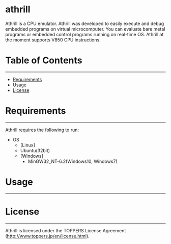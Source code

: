 athrill
=======
Athrill is a CPU emulator. 
Athrill was developed to easily execute and debug embedded programs on virtual microcomputer. 
You can evaluate bare metal programs or embedded control programs running on real-time OS. 
Athrill at the moment supports V850 CPU instructions.

# Table of Contents
-----------------
  * [Requirements](#requirements)
  * [Usage](#usage)
  * [License](#license)

# Requirements
------------
Athrill requires the following to run:

  * OS
    * [Linux]
     * Ubuntu(32bit)
    * [Windows]
      * MinGW32_NT-6.2(Windows10, Windows7)

# Usage
-----

# License
-------
Athrill is licensed under the TOPPERS License Agreement (http://www.toppers.jp/en/license.html).
